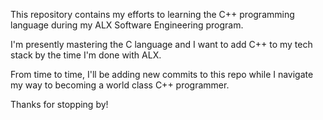 This repository contains my efforts to learning the C++ programming language during my ALX Software Engineering program.

I'm presently mastering the C language and I want to add C++ to my tech stack by the time I'm done with ALX.

From time to time, I'll be adding new commits to this repo while I navigate my way to becoming a world class C++ programmer.

Thanks for stopping by!
